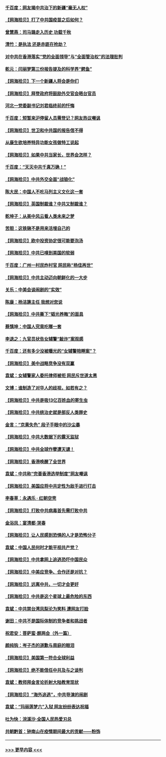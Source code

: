 #### [千百度：网友揭中共治下的新疆“毫无人权”](../pages/nsc993/n12858385.md?t=04052201) 
#### [【网海拾贝】打了中共国疫苗之后如何？](../pages/nsc993/n12857866.md?t=04052201) 
#### [曾慧燕：司马璐走入历史 功载千秋](../pages/nsc993/n12856996.md?t=04052201) 
#### [清竹：是执法 还是赤匪在抢劫？](../pages/nsc993/n12856952.md?t=04052201) 
#### [对中共在香港落实“党的全面领导”与“全面管治权”的法理批判](../pages/nsc993/n12856929.md?t=04052201) 
#### [乾元：闫丽梦第三份报告提及的科学界“鳄鱼”](../pages/nsc993/n12855985.md?t=04052201) 
#### [【网海拾贝】下一个新疆人将会是你们](../pages/nsc993/n12855864.md?t=04052201) 
#### [【网海拾贝】拜登政府将鼓励外交官会晤台官员](../pages/nsc993/n12853615.md?t=04052201) 
#### [河北一党委副书记刘君临终前的忏悔](../pages/nsc993/n12849420.md?t=04052201) 
#### [千百度：短暂来沪停留人员需登记？网友热议嘲讽](../pages/nsc993/n12853497.md?t=04052201) 
#### [【网海拾贝】世卫和中共国的报告信不得](../pages/nsc993/n12850902.md?t=04052201) 
#### [从康生欲培养特异功能女孩做特工说起](../pages/nsc993/n12849289.md?t=04052201) 
#### [【网海拾贝】如果中共当家长，世界会怎样？](../pages/nsc993/n12848436.md?t=04052201) 
#### [千百度：“天灭中共千真万确！”](../pages/nsc993/n12845659.md?t=04052201) 
#### [【网海拾贝】中共外交全面“战狼化”](../pages/nsc993/n12845607.md?t=04052201) 
#### [陈大民：中国人不吃马列主义文化这一套](../pages/nsc993/n12842496.md?t=04052201) 
#### [【网海拾贝】英国制裁谁？中共又制裁谁？](../pages/nsc993/n12840909.md?t=04052201) 
#### [乾坤子：从美中风云看人类未来之梦](../pages/nsc993/n12840590.md?t=04052201) 
#### [苦胆：这铁锹不是用来活埋自己的](../pages/nsc993/n12839512.md?t=04052201) 
#### [【网海拾贝】欧中投资协定很可能要泡汤](../pages/nsc993/n12835122.md?t=04052201) 
#### [【网海拾贝】中共已嗅到美国的软弱](../pages/nsc993/n12832411.md?t=04052201) 
#### [千百度：广州一村民炸村官 网民称“杨佳再世”](../pages/nsc993/n12832380.md?t=04052201) 
#### [【网海拾贝】中共主动迈向朝鲜化的一大步](../pages/nsc993/n12829887.md?t=04052201) 
#### [关乐：中美会谈闹剧的“实效”](../pages/nsc993/n12826698.md?t=04052201) 
#### [陈康：杨洁篪主任  我想对您说](../pages/nsc993/n12826609.md?t=04052201) 
#### [【网海拾贝】中共撕下“韬光养晦”的面具](../pages/nsc993/n12826459.md?t=04052201) 
#### [蔡慎坤：中国人究竟吃哪一套](../pages/nsc993/n12826010.md?t=04052201) 
#### [李退之：九官员状告女辅警“敲诈”案观感](../pages/nsc993/n12823984.md?t=04052201) 
#### [千百度：还有多少没被曝光的“女辅警陪睡案”？](../pages/nsc993/n12822136.md?t=04052201) 
#### [【网海拾贝】美中战略竞争没有双赢](../pages/nsc993/n12822105.md?t=04052201) 
#### [袁斌：女辅警家人委托律师被拒 网民斥世道太黑](../pages/nsc993/n12822004.md?t=04052201) 
#### [文博：谁制造了对华人的歧视，如若有之？](../pages/nsc993/n12821635.md?t=04052201) 
#### [【网海拾贝】中共是吸13亿百姓血的寄生虫](../pages/nsc993/n12819191.md?t=04052201) 
#### [【网海拾贝】中共统治史就是部反人类罪史](../pages/nsc993/n12816738.md?t=04052201) 
#### [金言：“京黄失色” 段子手眼中的沙尘暴](../pages/nsc993/n12815700.md?t=04052201) 
#### [【网海拾贝】中共大数据下的露天监狱](../pages/nsc993/n12811075.md?t=04052201) 
#### [【网海拾贝】中共全球作孽遭天谴！](../pages/nsc993/n12810258.md?t=04052201) 
#### [【网海拾贝】香港唤醒了全世界](../pages/nsc993/n12809100.md?t=04052201) 
#### [袁斌：中共称“完善香港选举制度”网友嘲讽](../pages/nsc993/n12808994.md?t=04052201) 
#### [【网海拾贝】美国应将中共定性为敌手进行打击](../pages/nsc993/n12806870.md?t=04052201) 
#### [李春草：永遇乐 · 红朝空壳](../pages/nsc993/n12805365.md?t=04052201) 
#### [【网海拾贝】打败中共病毒首先需打败中共](../pages/nsc993/n12803930.md?t=04052201) 
#### [金浴凤：宴清都‧哭春](../pages/nsc993/n12801601.md?t=04052201) 
#### [【网海拾贝】让人民感到恐惧的人才是恐怖分子](../pages/nsc993/n12799347.md?t=04052201) 
#### [袁斌：中国人民何时才能平视共产党？](../pages/nsc993/n12799306.md?t=04052201) 
#### [【网海拾贝】中共拿网上追逃恐吓中国民众](../pages/nsc993/n12796905.md?t=04052201) 
#### [【网海拾贝】中美应竞争、合作还是对抗？](../pages/nsc993/n12794675.md?t=04052201) 
#### [【网海拾贝】远离中共，一切才会更好](../pages/nsc993/n12793572.md?t=04052201) 
#### [【网海拾贝】中共是这个星球上最危险的东西](../pages/nsc993/n12791400.md?t=04052201) 
#### [袁斌：中共禁台湾凤梨沦为笑料 遭网友打脸](../pages/nsc993/n12791335.md?t=04052201) 
#### [谢田：中共不是国际体制的竞争者和挑战者](../pages/nsc993/n12791212.md?t=04052201) 
#### [祝君安：菩萨蛮·题两会（外一篇）](../pages/nsc993/n12786801.md?t=04052201) 
#### [颜纯钩：岑子杰的道歉与周庭的眼泪](../pages/nsc993/n12786775.md?t=04052201) 
#### [【网海拾贝】美国第一符合全球利益](../pages/nsc993/n12786666.md?t=04052201) 
#### [【网海拾贝】绝不能信任中共及与之谈判](../pages/nsc993/n12784266.md?t=04052201) 
#### [袁斌：教师拜金言论折射大陆教育现状](../pages/nsc993/n12783868.md?t=04052201) 
#### [【网海拾贝】“海外追逃”，中共导演的闹剧](../pages/nsc993/n12781638.md?t=04052201) 
#### [袁斌：“玛丽莲梦六”入狱 网友纷纷表达祝福](../pages/nsc993/n12781432.md?t=04052201) 
#### [吐为快：浣溪沙·全国人民热爱刃总](../pages/nsc993/n12781393.md?t=04052201) 
#### [共朝黔首：钟南山在疫情期间最大的贡献——粉饰](../pages/nsc993/n12781374.md?t=04052201) 

----
#### [ >>> 更早内容 <<< ](../indexes/nsc993-earlier.md)
